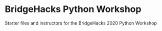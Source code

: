 # BridgeHacks Python Workshop

Starter files and instructors for the BridgeHacks 2020 Python Workshop
